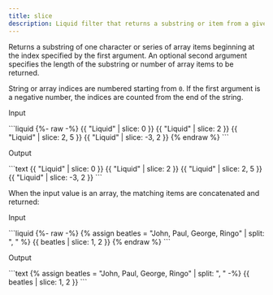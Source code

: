 ```yaml
---
title: slice
description: Liquid filter that returns a substring or item from a given position in a string or array.
---
```


Returns a substring of one character or series of array items beginning at the index specified by the first argument. An optional second argument specifies the length of the substring or number of array items to be returned.

String or array indices are numbered starting from `0`. If the first argument is a negative number, the indices are counted from the end of the string.

<p class="code-label">Input</p>
```liquid
{%- raw -%}
{{ "Liquid" | slice: 0 }}
{{ "Liquid" | slice: 2 }}
{{ "Liquid" | slice: 2, 5 }}
{{ "Liquid" | slice: -3, 2 }}
{% endraw %}
```

<p class="code-label">Output</p>
```text
{{ "Liquid" | slice: 0 }}
{{ "Liquid" | slice: 2 }}
{{ "Liquid" | slice: 2, 5 }}
{{ "Liquid" | slice: -3, 2 }}
```

When the input value is an array, the matching items are concatenated and returned:

<p class="code-label">Input</p>
```liquid
{%- raw -%}
{% assign beatles = "John, Paul, George, Ringo" | split: ", " %}
{{ beatles | slice: 1, 2 }}
{% endraw %}
```

<p class="code-label">Output</p>
```text
{% assign beatles = "John, Paul, George, Ringo" | split: ", " -%}
{{ beatles | slice: 1, 2 }}
```
